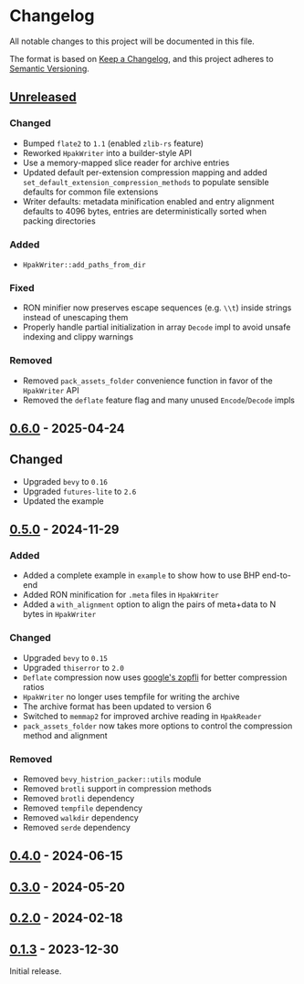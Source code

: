 # Changelog

All notable changes to this project will be documented in this file.

The format is based on [Keep a Changelog](https://keepachangelog.com/en/1.1.0/),
and this project adheres to [Semantic Versioning](https://semver.org/spec/v2.0.0.html).

## [Unreleased]

### Changed

- Bumped `flate2` to `1.1` (enabled `zlib-rs` feature)
- Reworked `HpakWriter` into a builder-style API
- Use a memory-mapped slice reader for archive entries
- Updated default per-extension compression mapping and added `set_default_extension_compression_methods` to populate sensible defaults for common file extensions
- Writer defaults: metadata minification enabled and entry alignment defaults to 4096 bytes, entries are deterministically sorted when packing directories

### Added

- `HpakWriter::add_paths_from_dir`

### Fixed

- RON minifier now preserves escape sequences (e.g. `\\t`) inside strings instead of unescaping them
- Properly handle partial initialization in array `Decode` impl to avoid unsafe indexing and clippy warnings

### Removed

- Removed `pack_assets_folder` convenience function in favor of the `HpakWriter` API
- Removed the `deflate` feature flag and many unused `Encode`/`Decode` impls

## [0.6.0] - 2025-04-24

## Changed

- Upgraded `bevy` to `0.16`
- Upgraded `futures-lite` to `2.6`
- Updated the example

## [0.5.0] - 2024-11-29

### Added

- Added a complete example in `example` to show how to use BHP end-to-end
- Added RON minification for `.meta` files in `HpakWriter`
- Added a `with_alignment` option to align the pairs of meta+data to N bytes in `HpakWriter`

### Changed

- Upgraded `bevy` to `0.15`
- Upgraded `thiserror` to `2.0`
- `Deflate` compression now uses [google's zopfli](https://crates.io/crates/zopfli) for better compression ratios
- `HpakWriter` no longer uses tempfile for writing the archive
- The archive format has been updated to version 6
- Switched to `memmap2` for improved archive reading in `HpakReader`
- `pack_assets_folder` now takes more options to control the compression method and alignment

### Removed

- Removed `bevy_histrion_packer::utils` module
- Removed `brotli` support in compression methods
- Removed `brotli` dependency
- Removed `tempfile` dependency
- Removed `walkdir` dependency
- Removed `serde` dependency

## [0.4.0] - 2024-06-15

## [0.3.0] - 2024-05-20

## [0.2.0] - 2024-02-18

## [0.1.3] - 2023-12-30

Initial release.

[Unreleased]: https://github.com/ldubos/bevy-histrion-packer/compare/v0.6.0...HEAD
[0.6.0]: https://github.com/ldubos/bevy-histrion-packer/compare/v0.5.0...v0.6.0
[0.5.0]: https://github.com/ldubos/bevy-histrion-packer/compare/v0.4.0...v0.5.0
[0.4.0]: https://github.com/ldubos/bevy-histrion-packer/compare/v0.3.0...v0.4.0
[0.3.0]: https://github.com/ldubos/bevy-histrion-packer/compare/v0.2.0...v0.3.0
[0.2.0]: https://github.com/ldubos/bevy-histrion-packer/compare/v0.1.3...v0.2.0
[0.1.3]: https://github.com/ldubos/bevy-histrion-packer/releases/tag/v0.1.3
